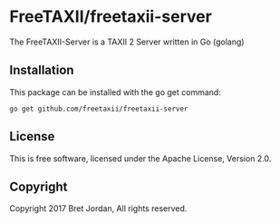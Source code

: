 # FreeTAXII/freetaxii-server #

The FreeTAXII-Server is a TAXII 2 Server written in Go (golang)


## Installation ##

This package can be installed with the go get command:

```
go get github.com/freetaxii/freetaxii-server
```

## License ##

This is free software, licensed under the Apache License, Version 2.0.


## Copyright ##

Copyright 2017 Bret Jordan, All rights reserved.
